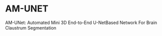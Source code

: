# AM-UNET
AM-UNet: Automated Mini 3D End-to-End U-NetBased Network For Brain Claustrum Segmentation
